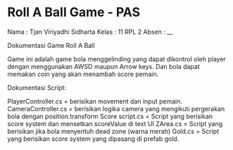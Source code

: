 # Roll A Ball Game - PAS

Nama : Tjan Viriyadhi Sidharta
Kelas : 11 RPL 2
Absen : __

Dokumentasi Game Roll A Ball

Game ini adalah game bola menggelinding yang dapat dikontrol oleh player dengan menggunakan AWSD maupun Arrow keys. Dan bola dapat memakan coin yang akan menambah score pemain. 

Dokumentasi Script:

PlayerController.cs = berisikan movement dan input pemain.
CameraController.cs = berisikan logika camera yang mengikuti pergerakan bola dengan position.transform
Score script.cs = Script yang berisikan score system dan mensetkan scoreValue di text UI
ZArea.cs = Script yang berisikan jika bola menyentuh dead zone (warna merah)
Gold.cs = Script yang berisikan score system yang dipasang di prefab gold.
